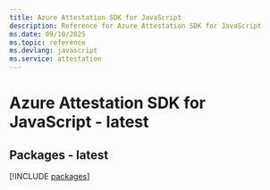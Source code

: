 ```yaml
---
title: Azure Attestation SDK for JavaScript
description: Reference for Azure Attestation SDK for JavaScript
ms.date: 09/10/2025
ms.topic: reference
ms.devlang: javascript
ms.service: attestation
---
```

# Azure Attestation SDK for JavaScript - latest
## Packages - latest
[!INCLUDE [packages](attestation-index.md)]
